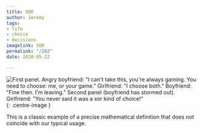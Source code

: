```yaml
---
title: XOR
author: Jeremy
tags:
- life
- choice
- decisions
imagelink: XOR
permalink: "/282"
date: 2020-05-22

---
```

![First panel. Angry boyfriend: "I can't take this, you're always gaming. You need to choose: me, or your game." Girlfriend: "I choose both." Boyfriend: "Fine then. I'm leaving." Second panel (boyfriend has stormed out). Girlfriend: "You never said it was a xor kind of choice!"](https://res.cloudinary.com/dh3hm8pb7/image/upload/c_scale,q_auto:best/v1535842782/Handwaving/Published/XOR.png){: .centre-image }

This is a classic example of a precise mathematical definition that does *not* coincide with our typical usage.
